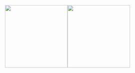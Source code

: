 <div style="display: flex; flex-direction: row; justify-content: center">
  <a>
    <img height=200 src="https://github-readme-stats.vercel.app/api?username=cmalagacode&show_icons=true&theme=tokyonight" />
  </a>
  <a>
    <img height=200 src="https://github-readme-stats.vercel.app/api/top-langs/?username=cmalagacode&theme=tokyonight" />
  </a>
</div>

